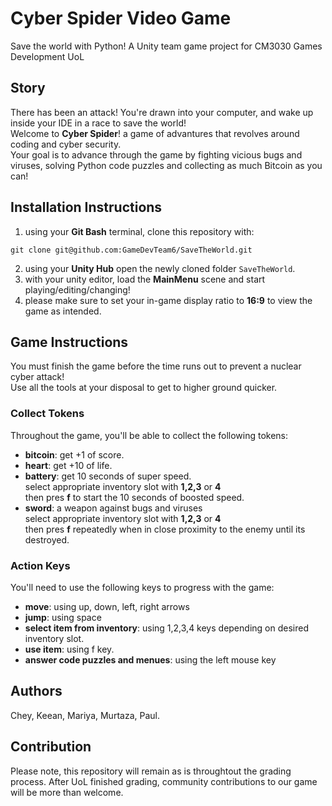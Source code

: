 # Cyber Spider Video Game
Save the world with Python! A Unity team game project for CM3030 Games Development UoL

## Story
There has been an attack! You're drawn into your computer, and wake up inside your IDE in a race to save the world!
<br>
Welcome to <b>Cyber Spider</b>! a game of advantures that revolves around coding and cyber security.
<br>
Your goal is to advance through the game by fighting vicious bugs and viruses, solving Python code puzzles and collecting as much Bitcoin as you can!

## Installation Instructions
1. using your <b>Git Bash</b> terminal, clone this repository with:<br>

```git clone git@github.com:GameDevTeam6/SaveTheWorld.git```

2. using your <b>Unity Hub</b> open the newly cloned folder ```SaveTheWorld```.
3. with your unity editor, load the <b>MainMenu</b> scene and start playing/editing/changing!
4. please make sure to set your in-game display ratio to <b>16:9</b> to view the game as intended.


## Game Instructions

You must finish the game before the time runs out to prevent a nuclear cyber attack!
<br> Use all the tools at your disposal to get to higher ground quicker.

### Collect Tokens

Throughout the game, you'll be able to collect the following tokens:
- <b>bitcoin</b>: get +1 of score.
- <b>heart</b>: get +10 of life.
- <b>battery</b>: get 10 seconds of super speed.<br>
    select appropriate inventory slot with <b>1,2,3</b> or <b>4</b><br>
    then pres <b>f</b> to start the 10 seconds of boosted speed.
- <b>sword</b>: a weapon against bugs and viruses<br>
    select appropriate inventory slot with <b>1,2,3</b> or <b>4</b><br>
    then pres <b>f</b> repeatedly when in close proximity to the enemy until its destroyed.

### Action Keys

You'll need to use the following keys to progress with the game:
- <b>move</b>: using up, down, left, right arrows
- <b>jump</b>: using space
- <b>select item from inventory</b>: using 1,2,3,4 keys depending on desired inventory slot.
- <b>use item</b>: using f key.
- <b>answer code puzzles and menues</b>: using the left mouse key

## Authors
Chey, Keean, Mariya, Murtaza, Paul.

## Contribution
Please note, this repository will remain as is throughtout the grading process. After UoL finished grading, community contributions to our game will be more than welcome.